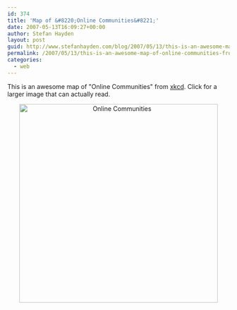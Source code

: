 ```yaml
---
id: 374
title: 'Map of &#8220;Online Communities&#8221;'
date: 2007-05-13T16:09:27+00:00
author: Stefan Hayden
layout: post
guid: http://www.stefanhayden.com/blog/2007/05/13/this-is-an-awesome-map-of-online-communities-from-xkcd/
permalink: /2007/05/13/this-is-an-awesome-map-of-online-communities-from-xkcd/
categories:
  - web
---
```

<p>This is an awesome map of "Online Communities" from <a href="http://www.xkcd.com/c256.html">xkcd</a>. Click for a larger image that can actually read.</p>
<div style="text-align:center;"><a href="http://stefanhayden.com/blog/wp-content/online_communities.png"><img src="http://stefanhayden.com/blog/wp-content/online_communities.png" alt="Online Communities" width="450" /></a></div>
